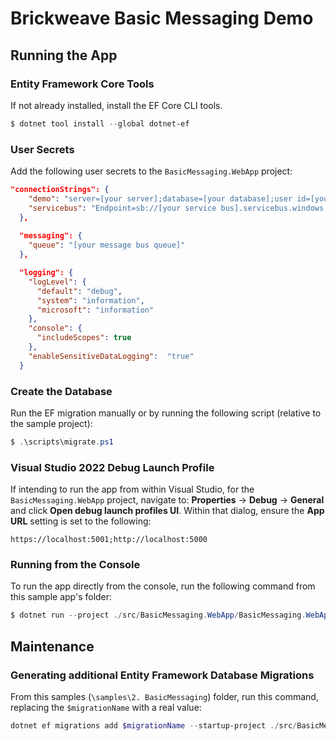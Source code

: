 # Brickweave Basic Messaging Demo

## Running the App

### Entity Framework Core Tools

If not already installed, install the EF Core CLI tools.

```powershell
$ dotnet tool install --global dotnet-ef
```

### User Secrets

Add the following user secrets to the `BasicMessaging.WebApp` project:

```json
"connectionStrings": {
    "demo": "server=[your server];database=[your database];user id=[your user];integrated security=true;MultipleActiveResultSets=True;",
    "servicebus": "Endpoint=sb://[your service bus].servicebus.windows.net/;SharedAccessKeyName=[your key name];SharedAccessKey=[your access key]"
  },
  
  "messaging": {
    "queue": "[your message bus queue]"
  },

  "logging": {
    "logLevel": {
      "default": "debug",
      "system": "information",
      "microsoft": "information"
    },
    "console": {
      "includeScopes": true
    },
    "enableSensitiveDataLogging":  "true"
  }
```

### Create the Database

Run the EF migration manually or by running the following script (relative to the sample project):

```powershell
$ .\scripts\migrate.ps1
```

### Visual Studio 2022 Debug Launch Profile

If intending to run the app from within Visual Studio, for the `BasicMessaging.WebApp` project, navigate to: **Properties** -> **Debug** -> **General** and click **Open debug launch profiles UI**. Within that dialog, ensure the **App URL** setting is set to the following:

```
https://localhost:5001;http://localhost:5000
```

### Running from the Console

To run the app directly from the console, run the following command from this sample app's folder:

```powershell
$ dotnet run --project ./src/BasicMessaging.WebApp/BasicMessaging.WebApp.csproj --urls="https://localhost:5001;http://localhost:5000"
```

## Maintenance

### Generating additional Entity Framework Database Migrations

From this samples (`\samples\2. BasicMessaging`) folder, run this command, replacing the `$migrationName` with a real value:

```powershell
dotnet ef migrations add $migrationName --startup-project ./src/BasicMessaging.WebApp/ --project ./src/BasicMessaging.SqlServer/
```

